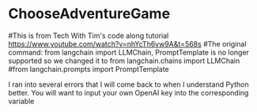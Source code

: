 # ChooseAdventureGame
#This is from Tech With Tim's code along tutorial https://www.youtube.com/watch?v=nhYcTh6vw9A&t=568s
#The original command: from langchain import LLMChain, PromptTemplate is no longer supported so we changed it to from langchain.chains import LLMChain
#from langchain.prompts import PromptTemplate

I ran into several errors that I will come back to when I understand Python better. 
You will want to input your own OpenAI key into the corresponding variable 